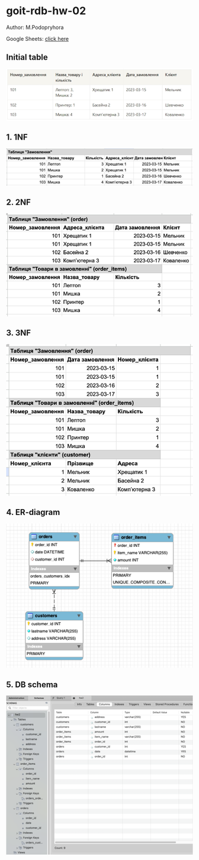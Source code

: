 # goit-rdb-hw-02

Author: M.Podopryhora

Google Sheets:
[click here](https://docs.google.com/spreadsheets/d/1x8epS1bDtD3y2tzFaVziLFG2HnIrDasR9G9zBiisD6o/edit?usp=sharing)

## Initial table

![initial table](p0_initial_table.png)

## 1. 1NF

![1 NF](p1_1NF.png)

## 2. 2NF

![2 NF](p2_2NF.png)

## 3. 3NF

![3 NF](p3_3NF.png)

## 4. ER-diagram

![Diagram](p4_diagram.png)

## 5. DB schema

![Schema](p5_schema.png)
